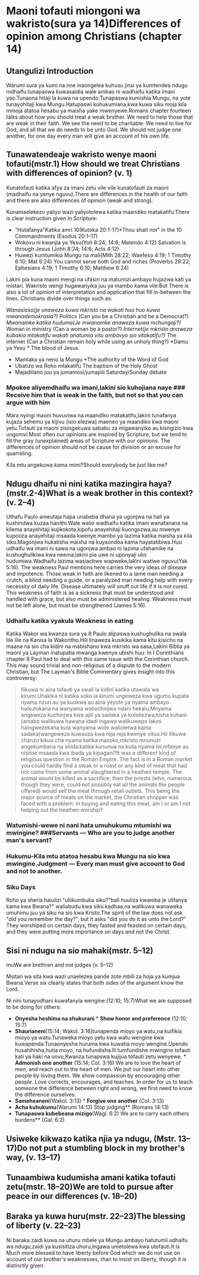 # Maoni tofauti miongoni wa wakristo(sura ya 14)Differences of opinion among Christians (chapter 14)

## Utangulizi Introduction

Warumi sura ya kumi na nne inaongelea kuhusu jinsi ya kumtendea ndugu mdhaifu.tunapaswa kuwasaidia wale ambao ni wadhaifu katika imani yao.Tunaona hitaji la kuwa na upendo.Tunapaswa kumishia Mungu, na yote tunayohitaji kwa Mungu.Hatupaswi kuhukumiana,kwa kuwa siku moja kila mmoja atatoa hesabu ya maisha yake mwenyewe.Romans chapter fourteen talks about how you should treat a weak brother. We need to help those that are weak in their faith. We see the need to be charitable. We need to live for God, and all that we do needs to be unto God. We should not judge one another, for one day every man will give an account of his own life.

## Tunawatendeaje wakristo wenye maoni tofauti(mstr.1) How should we treat Christians with differences of opinion? (v. 1)

Kunatofauti katika afya za imani zetu vile vile kunatofauti za maoni (madhaifu na yenye nguvu).There are differences in the health of our faith and there are also differences of opinion (weak and strong).

Kunamaelekezo yaliyo wazi yaliyotolewa katika maandiko matakatifu:There is clear instruction given in Scripture:

* "Hutafanya"Katika amri 10(Kutoka 20:1-17)*Thou shalt not" in the 10 Commandments (Exodus 20:1–17)
* Wokovu ni kwanjia ya Yesu(Yoh 8:24; 14:6; Matendo 4:12) Salvation is through Jesus (John 8:24; 14:6; Acts 4:12)
* Huwezi kumtumikia Mungu na mali(Mith 28:22; Waefeso 4:19; 1 Timothy 6:10; Mat 6:24)
You cannot serve both God and riches (Proverbs 28:22; Ephesians 4:19; 1 Timothy 6:10; Matthew 6:24)

Lakini pia kuna maoni mengi na ufasiri na matumizi ambayo hujazwa kati ya mistari. Wakristo wengi hugawanyika juu ya mambo kama vile:But There is also a lot of opinion of interpretation and application that fill in-between the lines. Christians divide over things such as:

*Wanasiasa(je unaweza kuwa mkristo na wakati huo huo kuwa mwanademokrasia?)* Politics (Can you be a Christian and be a Democrat?)
*Mwanamke katika huduma(Je mwanamke anaweza kuwa mchungaji?)* Woman in ministry (Can a woman be a pastor?)
*Internet(je mkristo anaweza kubakia mtakatifu wakati anatumia vitu ambavyo sio vitakatifu?)* The internet (Can a Christian remain holy while using an unholy thing?)
*Damu ya Yesu * The blood of Jesus
* Mamlaka ya neno la Mungu *The authority of the Word of God
* Ubatizo wa Roho mtakatifu The baptism of the Holy Ghost
* Majadiliano juu ya jumamosi/jumapili Saturday/Sunday debate

### Mpokee aliyemdhaifu wa imani,lakini sio kuhojiana naye   ### Receive him that is weak in the faith, but not so that you can argue with him

Mara nyingi maoni huvuviwa na maandiko matakatifu,lakini tunafanya kujaza sehemu ya kijivu (isio elezwa) maeneo ya maandiko kwa maoni yetu.Tofauti za maoni zisingekuwa sababu za migawanyiko au kisngizio kwa ungomvi.Most often our opinions are inspired by Scripture, but we tend to fill the gray (unexplained) areas of Scripture with our opinions. The differences of opinion should not be cause for division or an excuse for quarreling.

Kila mtu angekuwa kama mimi?Should everybody be just like me?

## Ndugu dhaifu ni nini katika mazingira haya?(mstr.2-4)What is a weak brother in this context? (v. 2–4)

Uthafu Paulo ameutaja hapa unabeba dhana ya ugonjwa na hali ya kushindwa kuzaa hanithi.Wale walio wadhaifu katika imani wanafanana na kilema anayehitaji kujikokota,kipofu anayehitaji kuongozwa,au mwenye kupooza anayehitaji msaada kwenye mambo ya lazima katika maisha ya kila siku.Magonjwa hukatisha maisha na kuyaondoa kama hayatatibiwa.Huu udhaifu wa imani ni sawa na ugonjwa ambao ni lazima ufahamike na kushughulikiwa kwa neema,lakini pia uwe ni uponyaji ulio hudumiwa.Wadhaifu lazima wasiachwe wapweke,lakini watiwe nguvu(Yak 5:16).
The weakness Paul mentions here carries the very ideas of disease and impotence. Those weak in faith are likened to a lame man needing a crutch, a blind needing a guide, or a paralyzed man needing help with every necessity of daily life. Disease ultimately will snuff out life if it is not cured. This weakness of faith is as a sickness that must be understood and handled with grace, but also must be administered healing. Weakness must not be left alone, but must be strengthened (James 5:16).

### Udhaifu katika vyakula Weakness in eating

Katika Wakor wa kwanza sura ya 8 Paulo alipaswa kushughulika na swala lile lile na Kanisa la Wakoritho.Hili linaweza kusikika kama kitu kisicho na maana na sio cha kidini na mabishano kwa mkristo wa sasa,Lakini Biblia ya maoni ya Layman inatupatia mwanga kwenye ubishi huu: In I Corinthians chapter 8 Paul had to deal with this same issue with the Corinthian church. This may sound trivial and non-religious of a dispute to the modern Christian, but The Layman's Bible Commentary gives insight into this controversy:

> Ilikuwa ni aina tofauti ya swali la kidini katika utawala wa kirumi.Uhakika ni katika soko la kirumi ungeweza kwa ugumu kupata nyama nzuri au ya kuokwa au aina yeyote ya nyama ambayo haikutokana na wanyama waliochinjwa ndani hekalu.Mnyama angeweza kuchinjwa kwa ajili ya sadaka ya kutekezwa;kisha kuhani (amabo walikuwa hawana idadi ingawa walikuwepo lakini haingwezekana kula wanyama wote walioletwa kama sadaka)wangeweza kuwauza kwa reja reja kwenye vituo.Hii ilikuwa chanzo kikuu cha nyama katika masoko,mkristo mnunuzi angekumbana na shida:katika kununua na kuila nyama hii,nifanye au nisitoe msaada kwa ibada ya kipagani?It was a different kind of religious question in the Roman Empire. The fact is in a Roman market you could hardly find a steak or a roast or any kind of meat that had not come from some animal slaughtered in a heathen temple. The animal would be killed as a sacrifice; then the priests (who, numerous though they were, could not possibly eat all the animals the people offered) would sell the meat through retail outlets. This being the major source of meats on the market, the Christian shopper was faced with a problem: in buying and eating this meat, am I or am I not helping out the heathen worship?

### Watumishi-wewe ni nani hata umuhukumu mtumishi wa mwingine? ###Servants — Who are you to judge another man's servant?

### Hukumu-Kila mtu atatoa hesabu kwa Mungu na sio kwa mwingine.Judgment — Every man must give account to God and not to another.

### Siku Days

Roho ya sheria haiulizi "uliikumbuka siku?"bali huuliza kwamba je ulifanya kama kwa Bwana?" waliabudu kwa siku kadhaa,na walikuwa wanaweka umuhimu juu ya siku na sio kwa Kristo.The spirit of the law does not ask "did you remember the day?", but it asks "did you do it as unto the Lord?" They worshiped on certain days, they fasted and feasted on certain days, and they were putting more importance on days and not the Christ.

## Sisi ni ndugu na sio mahaki(mstr. 5–12)
muWe are brethren and not judges (v. 5–12)

Msitari wa sita kwa wazi unaelezea pande zote mbili za hoja ya kumjua Bwana.Verse six clearly states that both sides of the argument know the Lord.

Ni nini tunayodhani kuwafanyia wengine:(12:10; 15:7)What we are supposed to be doing for others:

* **Onyesha heshima na shukurani** * **Show honor and preference** (12:10; 15:7)
* **Shaurianeni**(15:14; Wakol. 3:16)tunapenda mioyo ya watu,na kuifikia mioyo ya watu.Tunaweka mioyo yetu kwa watu wengine kwa kuwapenda.Tunaonyesha huruma kwa kuwatia moyo wengine.Upendo husahihisha,hutia moyo, na hufundisha.Ili tumfundishe mwingine tofauti kati ya haki na uovu,Kwanza tunapswa kujijua tofauti zetu wenyewe. * **Admonish one another** (15:14; Col. 3:16) We are to love the heart of men, and reach out to the heart of men. We put our heart into other people by loving them. We show compassion by encouraging other people. Love corrects, encourages, and teaches. In order for us to teach someone the difference between right and wrong, we first need to know the difference ourselves.
* **Sameheaneni**(Wakol. 3:13) * **Forgive one another** (Col. 3:13)
* **Acha kuhukumu**(Warumi 14:13) Stop judging** (Romans 14:13)
* **Tunapaswa kubebeana mizigo**(Wagl. 6:2) We are to carry each others burdens** (Gal. 6:2)

## Usiweke kikwazo katika njia ya ndugu, (Mstr. 13–17)Do not put a stumbling block in my brother's way, (v. 13–17)

## Tunaambiwa kudumisha amani katika tofauti zetu(mstr. 18–20)We are told to pursue after peace in our differences (v. 18–20)

## Baraka ya kuwa huru(mstr. 22–23)The blessing of liberty (v. 22–23)

Ni baraka zaidi kuwa na uhuru mbele ya Mungu ambayo hatutumii udhaifu wa ndugu,zaidi ya kusisitiza uhuru,ingawa umetolewa kwa utofauti.It is Much more blessed to have liberty before God which we do not use on account of our brother's weaknesses, than to insist on liberty, though it is distinctly given.
